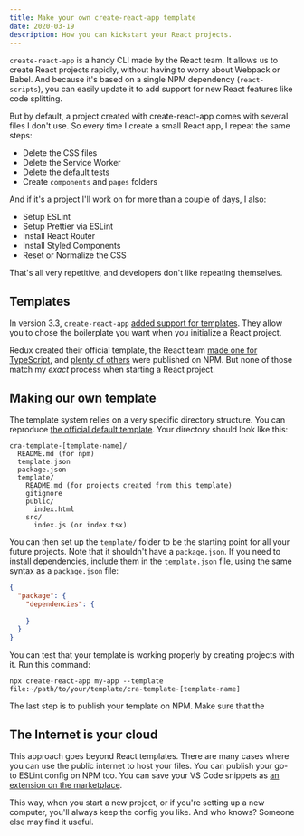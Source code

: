 ```yaml
---
title: Make your own create-react-app template
date: 2020-03-19
description: How you can kickstart your React projects.
---
```


`create-react-app` is a handy CLI made by the React team. It allows us to create React projects rapidly, without having to worry about Webpack or Babel. And because it's based on a single NPM dependency (`react-scripts`), you can easily update it to add support for new React features like code splitting.

But by default, a project created with create-react-app comes with several files I don't use. So every time I create a small React app, I repeat the same steps:

* Delete the CSS files
* Delete the Service Worker
* Delete the default tests
* Create `components` and `pages` folders

And if it's a project I'll work on for more than a couple of days, I also:

* Setup ESLint
* Setup Prettier via ESLint
* Install React Router
* Install Styled Components
* Reset or Normalize the CSS

That's all very repetitive, and developers don't like repeating themselves.

## Templates

In version 3.3, `create-react-app` [added support for templates](https://create-react-app.dev/docs/custom-templates/). They allow you to chose the boilerplate you want when you initialize a React project.

Redux created their official template, the React team [made one for TypeScript](https://www.npmjs.com/package/cra-template-typescript), and [plenty of others](https://www.npmjs.com/package/cra-template-empty) were published on NPM. But none of those match my _exact_ process when starting a React project.

## Making our own template

The template system relies on a very specific directory structure. You can reproduce [the official default template](https://github.com/facebook/create-react-app/tree/master/packages/cra-template). 
Your directory should look like this:

```
cra-template-[template-name]/
  README.md (for npm)
  template.json
  package.json
  template/
    README.md (for projects created from this template)
    gitignore
    public/
      index.html
    src/
      index.js (or index.tsx)
```

You can then set up the `template/` folder to be the starting point for all your future projects. Note that it shouldn't have a `package.json`. If you need to install dependencies, include them in the `template.json` file, using the same syntax as a `package.json` file:

```json
{
  "package": {
    "dependencies": {
      
    }
  }
}
```

You can test that your template is working properly by creating projects with it. Run this command:

```shell
npx create-react-app my-app --template file:~/path/to/your/template/cra-template-[template-name]
```

The last step is to publish your template on NPM. Make sure that the 

## The Internet is your cloud

This approach goes beyond React templates. There are many cases where you can use the public internet to host your files. You can publish your go-to ESLint config on NPM too. You can save your VS Code snippets as [an extension on the marketplace](https://marketplace.visualstudio.com/search?term=snippet&target=VSCode&category=Snippets&sortBy=Relevance).

This way, when you start a new project, or if you're setting up a new computer, you'll always keep the config you like. And who knows? Someone else may find it useful.
